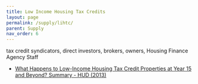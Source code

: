 ```yaml
---
title: Low Income Housing Tax Credits
layout: page
permalink: /supply/lihtc/
parent: Supply
nav_order: 6
---
```


tax credit syndicators, direct investors, brokers, owners, Housing Finance Agency Staff

<!-- https://flatwaterfreepress.org/housing-in-jeopardy-valuation-dispute-could-imperil-thousands-of-affordable-housing-units-in-nebraska/ -->


<ul>
<li> <a href="https://www.huduser.gov/portal//publications/pdf/what_happens_lihtc_sum.pdf">What Happens to Low-Income Housing Tax Credit Properties at Year 15 and Beyond? Summary - HUD (2013)</a> </li>
</ul>
